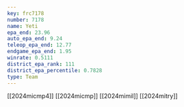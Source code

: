 ```yaml
---
key: frc7178
number: 7178
name: Yeti
epa_end: 23.96
auto_epa_end: 9.24
teleop_epa_end: 12.77
endgame_epa_end: 1.95
winrate: 0.5111
district_epa_rank: 111
district_epa_percentile: 0.7828
type: Team
---
```

[[2024micmp4]]
[[2024micmp]]
[[2024mimil]]
[[2024mitry]]
